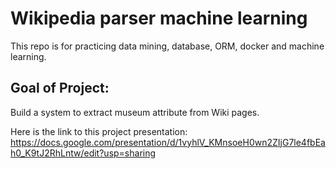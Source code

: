 
# Wikipedia parser machine learning
This repo is for practicing data mining, database, ORM, docker and machine learning. 

## Goal of Project:
Build a system to extract museum attribute from Wiki pages.

Here is the link to this project presentation:
https://docs.google.com/presentation/d/1vyhlV_KMnsoeH0wn2ZIjG7le4fbEah0_K9tJ2RhLntw/edit?usp=sharing

